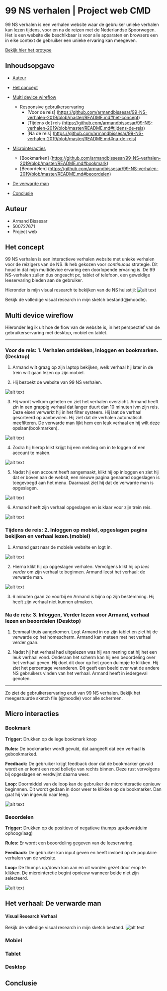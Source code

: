 # 99 NS verhalen | Project web CMD 

99 NS verhalen is een verhalen website waar de gebruiker unieke verhalen kan lezen tijdens, voor en na de reizen met de Nederlandse Spoorwegen.  Het is een website die beschikbaar is voor alle apparaten en browsers een in elke context de gebruiker een unieke ervaring kan meegeven. 

[Bekijk hier het protype](https://armandbissesar.github.io/99-NS-verhalen-2019/index.html)


## Inhoudsopgave

* [Auteur](https://github.com/armandbissesar/99-NS-verhalen-2019/blob/master/README.md#auteur)
* [Het concept](https://github.com/armandbissesar/99-NS-verhalen-2019/blob/master/README.md#het-concept)
* [Multi device wireflow](https://github.com/armandbissesar/99-NS-verhalen-2019/blob/master/README.md#multi-device-wireflow)
    * Responsive gebruikerservaring 
        * [Voor de reis] (https://github.com/armandbissesar/99-NS-verhalen-2019/blob/master/README.md#het-concept)
        * [Tijdens de] reis (https://github.com/armandbissesar/99-NS-verhalen-2019/blob/master/README.md#tijdens-de-reis)
        * [Na de reis] (https://github.com/armandbissesar/99-NS-verhalen-2019/blob/master/README.md#na-de-reis)

* [Microinteracties](https://github.com/armandbissesar/99-NS-verhalen-2019/blob/master/README.md#micro-interacties)
    * [Bookmarken] (https://github.com/armandbissesar/99-NS-verhalen-2019/blob/master/README.md#bookmark)
    * [Beoordelen] (https://github.com/armandbissesar/99-NS-verhalen-2019/blob/master/README.md#beoordelen)
* [De verwarde man](https://github.com/armandbissesar/99-NS-verhalen-2019/blob/master/README.md#het-verhaal-de-verwarde-man)
* [Conclusie](https://github.com/armandbissesar/99-NS-verhalen-2019/blob/master/README.md#conclusie)


## Auteur

* Armand Bissesar<br>
* 500727671<br>
* Project web<br>

## Het concept

99 NS verhalen is een interactieve verhalen website met unieke verhalen voor de reizigers van de NS. Ik heb gekozen voor *continuous* strategie. Dit houd in dat mijn multidevice ervaring een doorlopende ervaring is. De 99 NS-verhalen zullen dus ongeacht pc, tablet of telefoon, een geweldige leeservaring bieden aan de gebruiker.

Hieronder is mijn visual research te bekijken van de NS huisstijl:
![alt text](images/readme/nshuisstijl.png "NS-huisstijl")

Bekijk de volledige visual research in mijn sketch bestand(@moodle).

## Multi device wireflow

Hieronder leg ik uit hoe de flow van de website is, in het perspectief van de gebruikerservaring met desktop, mobiel en tablet.

---

### Voor de reis: **1. Verhalen ontdekken, inloggen en bookmarken.(Desktop)**

1. Armand wilt graag op zijn laptop bekijken, welk verhaal hij later in de trein wilt gaan lezen op zijn mobiel. 

2. Hij bezoekt de website van 99 NS verhalen.

![alt text](images/readme/desktop/1.png "Overzichtpagina-uitgelogd")

3. Hij wordt welkom geheten en ziet het verhalen overzicht. Armand heeft zin in een grappig verhaal dat langer duurt dan 10 minuten ivm zijn reis. Deze eisen verwerkt
hij in het filter systeem. Hij laat de verhaal gesorteerd op aanbevolen. Hij ziet dat de verhalen automatisch meefilteren. De verwarde man lijkt hem een leuk
verhaal en hij wilt deze opslaan(bookmarken).

![alt text](images/readme/desktop/2.png "melding")

4. Zodra hij hierop klikt krijgt hij een melding om in te loggen of een account te maken.

![alt text](images/readme/desktop/3.png "account maken")

5. Nadat hij een account heeft aangemaakt, klikt hij op inloggen en ziet hij dat er boven aan de websit, een nieuwe pagina genaamd opgeslagen is toegevoegd aan het menu.
Daarnaast ziet hij dat de verwarde man is opgeslagen.

![alt text](images/readme/desktop/4.png "ingelogd")

6. Armand heeft zijn verhaal opgeslagen en is klaar voor zijn trein reis.

![alt text](images/readme/desktop/5.png "verhaal opgeslagen")


### Tijdens de reis: **2. Inloggen op mobiel, opgeslagen pagina bekijken en verhaal lezen.(mobiel)**

1. Armand gaat naar de mobiele website en logt in.

![alt text](/images/readme/mobiel/1.png "Overzichtpagina-mobiel-inlog")

2. Hierna klikt hij op opgeslagen verhalen. Vervolgens klikt hij op *lees verder* om zijn verhaal te beginnen.
Armand leest het verhaal: de verwarde man.

![alt text](/images/readme/mobiel/2.png "de verwarde man")

3. 6 minuten gaan zo voorbij en Armand is bijna op zijn bestemming. Hij heeft zijn verhaal niet kunnen afmaken.

### Na de reis: **3. Inloggen, Verder lezen voor Armand, verhaal lezen en beoordelen (Desktop)**

1. Eenmaal thuis aangekomen. Logt Armand in op zijn tablet en ziet hij de verwarde op het homescherm. Armand kan meteen met het verhaal
verder gaan. 

2. Nadat hij het verhaal had uitgelezen was hij van mening dat hij het een leuk verhaal vond. Onderaan het scherm kan hij een beoordeling over het verhaal
geven. Hij doet dit door op het groen duimpje te klikken. Hij ziet het percentage veranderen. Dit geeft een beeld over wat de andere NS gebruikers vinden 
van het verhaal. Armand heeft in iedergeval genoten.

---

Zo ziet de gebruikerservaring eruit van 99 NS verhalen.
Bekijk het meegestuurde sketch file (@moodle) voor alle schermen.


## Micro interacties


### Bookmark

**Trigger:**
Drukken op de lege bookmark knop

**Rules:**
De bookmarker wordt gevuld, dat aangeeft dat een verhaal is gebookmarked.

**Feedback:**
De gebruiker krijgt feedback door dat de bookmarker gevuld wordt en er komt een rood bolletje van rechts binnen. 
Deze rust vervolgens bij opgeslagen en verdwijnt daarna weer.

**Loop:**
Doormiddel van de loop kan de gebruiker de microinteractie opnieuw beginnnen. 
Dit wordt gedaan in door weer te klikken op de bookmarker. 
Dan gaat hij van ingevuld naar leeg.

![alt text](images/readme/microinteracties/bookmark.gif "Bookmark")

### Beoordelen

**Trigger:**
Drukken op de positieve of negatieve thumps up/down(duim ophoog/laag)

**Rules:**
Er wordt een beoordeling gegeven van de leeservaring.

**Feedback:**
De gebruiker kan input geven en heeft invloed op de populaire verhalen van de website.

**Loop:**
De thumps up/down kan aan en uit worden gezet door erop te klikken.
De microinterctie begint opnieuw wanneer beide niet zijn selecteerd.

![alt text](images/readme/microinteracties/beoordelen.png "Beoordelen")

## Het verhaal: De verwarde man

#### Visual Research Verhaal
Bekijk de volledige visual research in mijn sketch bestand.
![alt text](images/readme/visualresearchverhaal.png "verhaalresearch")

### Mobiel

### Tablet

### Desktop

## Conclusie

